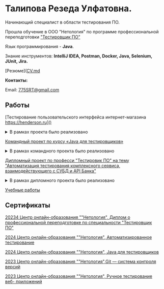 # Талипова Резеда Улфатовна.

Начинающий специалист в области тестирования ПО.

Прошла обучение в ООО "Нетология" по программе профессиональной переподготовки ["Тестировщик ПО"](https://netology.ru/programs/qa)

Язык программирования - **Java**.

Знание инструментов: **IntelliJ IDEA, Postman, Docker, Java, Selenium, JUnit, Jira.**

[Резюме]([CV.md](CV.md)

**Контакты:**

Email: 775SRT@gmail.com

## Работы

[Тестирование пользовательского интерфейса интернет-магазина https://henderson.ru]()

<details>

<summary>В рамках проекта было реализовано</summary>

*Задачи:* Написание тестовых сценариев, поиск дефектов и оформление баг-репортов.

*Используемые сценарии:* Набор тест-кейсов на проверку функционала восстановления пароля с применением техник тест-дизайна, чек-листы для функциональной проверки личного кабинета, составление баг-репортов, тестирование верстки страницы, тестирование серверных запросов, тестирование требований к функционалу сайта.
</details>

[Командный проект по курсу «Java для тестировщиков»](https://github.com/RezedaT/Team-Project)

<details>

<summary>В рамках командного проекта было реализовано</summary>

*Задачи:* Тестирование приложения для операций с банковскими счетами.

*Используемые сценарии:* Поиск багов в методах и составление баг-репортов, исправление багов и закрытие баг-репортов коллег по команде, проверка кода и совместная разработка, написание нереализованных методов.
</details>

[Дипломный проект по професси "Тестировик ПО" на тему
"Автоматизация тестирования комплексного сервиса, взаимодействующего с СУБД и API Банка"](https://github.com/RezedaT/qa-diploma)

<details>

<summary>В рамках дипломного проекта было реализовано</summary>

*Задачи:* Автоматизация позитивных и негативных сценариев веб-сервиса для покупки тура.

*Используемые сценарии:* Написание автоматизируемых тестовых сценариев, настройка окружения для поддержки двух СУБД (MySQL, PostgreSQL) для работы с приложением с применением Docker, автоматизация тестовых сценариев (UI-тесты, запросы в базу, проверяющие корректность внесения информации приложением), поиск багов в сервисе и написание баг-репортов, формирование отчетной документации в Allure.
</details>

[Учебные работы](https://github.com/RezedaT?tab=repositories)

## Сертификаты

[20234 Центр онлайн-образования ""Нетология", Диплом о профессиональной переподготовке по специальности "Тестировщик ПО"](![QA.jpg](certificates%2FQA.jpg))

[2024 Центр онлайн-образования ""Нетология", Автоматизированное тестирование](![AQAJava.jpg](certificates%2FAQAJava.jpg))

[2024 Центр онлайн-образования ""Нетология", Java для тестировщиков](![JavaQA.jpg](certificates%2FJavaQA.jpg))

[2023 Центр онлайн-образования ""Нетология",Git — система контроля версий](![GIT.jpg](certificates%2FGIT.jpg))

[2023 Центр онлайн-образования ""Нетология", Ручное тестирование веб- приложений](![Manual.jpeg](certificates%2FManual.jpeg))


